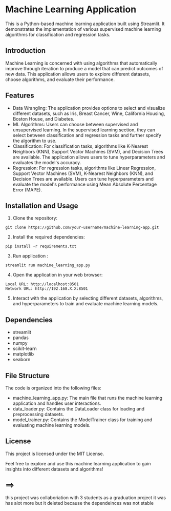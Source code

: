 # Machine Learning Application

This is a Python-based machine learning application built using Streamlit. It demonstrates the implementation of various supervised machine learning algorithms for classification and regression tasks.

## Introduction

Machine Learning is concerned with using algorithms that automatically improve through iteration to produce a model that can predict outcomes of new data. This application allows users to explore different datasets, choose algorithms, and evaluate their performance.

## Features

- Data Wrangling: The application provides options to select and visualize different datasets, such as Iris, Breast Cancer, Wine, California Housing, Boston House, and Diabetes.
- ML Algorithms: Users can choose between supervised and unsupervised learning. In the supervised learning section, they can select between classification and regression tasks and further specify the algorithm to use.
- Classification: For classification tasks, algorithms like K-Nearest Neighbors (KNN), Support Vector Machines (SVM), and Decision Trees are available. The application allows users to tune hyperparameters and evaluates the model's accuracy.
- Regression: For regression tasks, algorithms like Linear Regression, Support Vector Machines (SVM), K-Nearest Neighbors (KNN), and Decision Trees are available. Users can tune hyperparameters and evaluate the model's performance using Mean Absolute Percentage Error (MAPE).

## Installation and Usage

1. Clone the repository:

```shell
git clone https://github.com/your-username/machine-learning-app.git
```

2. Install the required dependencies:

```shell
pip install -r requirements.txt
```

3. Run application :

```shell
streamlit run machine_learning_app.py
```
4. Open the application in your web browser:

```shell 
Local URL: http://localhost:8501
Network URL: http://192.168.X.X:8501
```
5. Interact with the application by selecting different datasets, algorithms, and hyperparameters to train and evaluate machine learning models.

## Dependencies
- streamlit
- pandas
- numpy
- scikit-learn
- matplotlib
- seaborn

## File Structure
The code is organized into the following files:

- machine_learning_app.py: The main file that runs the machine learning application and handles user interactions.
- data_loader.py: Contains the DataLoader class for loading and preprocessing datasets.
- model_trainer.py: Contains the ModelTrainer class for training and evaluating machine learning models.

## License
This project is licensed under the MIT License.

Feel free to explore and use this machine learning application to gain insights into different datasets and algorithms!

## ==>
this project was collaboriation with 3 students as a graduation project it was has alot more but it deleted because the dependeinces was not stable